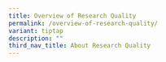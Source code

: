 ```yaml
---
title: Overview of Research Quality
permalink: /overview-of-research-quality/
variant: tiptap
description: ""
third_nav_title: About Research Quality
---
```

